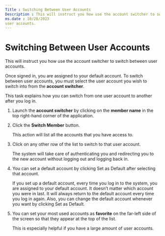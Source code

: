 ```yaml
---
Title : Switching Between User Accounts
Description : This will instruct you how use the account switcher to switch between
ms.date : 10/28/2023
user accounts.
---
```



# Switching Between User Accounts



This will instruct you how use the account switcher to switch between
user accounts.



Once signed in, you are assigned to your default account. To switch
between user accounts, you must select the user account you wish to
switch into from the **account switcher**.





This task explains how you can switch from one user account to another
after you log in.





1.  Launch the **account switcher** by clicking on
    the **member name** in the top right-hand corner of the
    application.
2.  Click the **Switch Member** button.
    

    This action will list all the accounts that you have access to.

    
3.  Click on any other row of the list to switch to
    that user account.
    

    The system will take care of authenticating you and redirecting you
    to the new account without logging out and logging back in.

    
4.  You can set a default account by clicking
    Set as Default after selecting
    that account.
    

    If you set up a default account, every time you log in to the
    system, you are assigned to your default account. It doesn’t matter
    which account you were in last. It will always return to the default
    account every time you log in again. Also, you can change the
    default account whenever you want by clicking
    Set as Default.

    
5.  You can set your most used accounts as
    **favorite** on the far-left side of the screen so that they appear
    at the top of the list.
    

    This is especially helpful if you have a large amount of user
    accounts.

    






